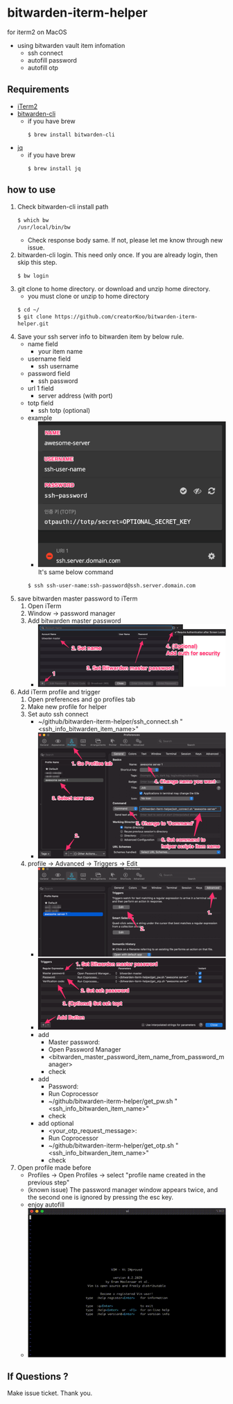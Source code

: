# bitwarden-iterm-helper

for iterm2 on MacOS

* using bitwarden vault item infomation
    * ssh connect
    * autofill password
    * autofill otp

## Requirements

* [iTerm2](https://iterm2.com/)
* [bitwarden-cli](https://github.com/bitwarden/cli)
    * if you have brew
        ```
        $ brew install bitwarden-cli
        ```
* [jq](https://stedolan.github.io/jq/)
    * if you have brew
        ```
        $ brew install jq
        ```

## how to use

1. Check bitwarden-cli install path
    ```
    $ which bw
    /usr/local/bin/bw
    ```
    * Check response body same. If not, please let me know through new issue.
1. bitwarden-cli login. This need only once. If you are already login, then skip this step.
    ```
    $ bw login
    ```
1. git clone to home directory. or download and unzip home directory.
    * you must clone or unzip to home directory
    ```
    $ cd ~/
    $ git clone https://github.com/creatorKoo/bitwarden-iterm-helper.git
    ```
1. Save your ssh server info to bitwarden item by below rule.
    * name field
        * your item name
    * username field
        * ssh username
    * password field
        * ssh password
    * url 1 field
        * server address (with port)
    * totp field
        * ssh totp (optional)
    * example
        * ![bitwarden-item-example](https://raw.githubusercontent.com/creatorKoo/bitwarden-iterm-helper/17b1e6dd495ca24a12473a0ce44b36f76a9184be/img/bitwarden-item-example.png)
        It's same below command
        ```
        $ ssh ssh-user-name:ssh-password@ssh.server.domain.com
        ```
1. save bitwarden master password to iTerm
    1. Open iTerm
    1. Window -> password manager
    1. Add bitwarden master password
        * ![iTerm-password-manager-example](https://raw.githubusercontent.com/creatorKoo/bitwarden-iterm-helper/main/img/iTerm-password-manager-example.png)
1. Add iTerm profile and trigger
    1. Open preferences and go profiles tab
    1. Make new profile for helper
    1. Set auto ssh connect
        * ~/github/bitwarden-iterm-helper/ssh_connect.sh "<ssh_info_bitwarden_item_name>"
        * ![iTerm-profile-image-example](https://raw.githubusercontent.com/creatorKoo/bitwarden-iterm-helper/main/img/iTerm-profile-image-example.png)
    1. profile -> Advanced -> Triggers -> Edit
        * ![iTerm-profile-advanced-tab-example](https://raw.githubusercontent.com/creatorKoo/bitwarden-iterm-helper/main/img/iTerm-profile-advanced-tab-example.png)
        * ![iTerm-profile-triggers-example](https://raw.githubusercontent.com/creatorKoo/bitwarden-iterm-helper/main/img/iTerm-profile-triggers-example.png)
        * add
            * Master password:
            * Open Password Manager
            * <bitwarden_master_password_item_name_from_password_manager>
            * check
        * add
            * Password:
            * Run Coprocessor
            * ~/github/bitwarden-iterm-helper/get_pw.sh "<ssh_info_bitwarden_item_name>"
            * check
        * add optional
            * <your_otp_request_message>:
            * Run Coprocessor
            * ~/github/bitwarden-iterm-helper/get_otp.sh "<ssh_info_bitwarden_item_name>"
            * check
1. Open profile made before
    * Profiles -> Open Profiles -> select "profile name created in the previous step"
    * (known issue) The password manager window appears twice, and the second one is ignored by pressing the esc key.
    * enjoy autofill
    * ![bitwarden-iterm-helper-example](https://raw.githubusercontent.com/creatorKoo/bitwarden-iterm-helper/main/img/bitwarden-iterm-helper-example.gif)

## If Questions ?

Make issue ticket. Thank you.